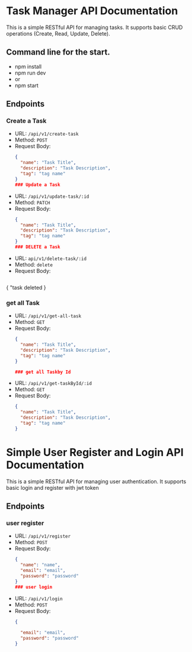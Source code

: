 # Task Manager API Documentation

This is a simple RESTful API for managing tasks. It supports basic CRUD operations (Create, Read, Update, Delete).
## Command line for the start.
  - npm install
  - npm run dev
  -   or
  - npm start
    
## Endpoints

### Create a Task

- URL: `/api/v1/create-task`
- Method: `POST`
- Request Body:
  ```json
  {
    "name": "Task Title",
    "description": "Task Description",
    "tag": "tag name"
  }
  ### Update a Task

- URL: `/api/v1/update-task/:id`
- Method: `PATCH`
- Request Body:
  ```json
  {
    "name": "Task Title",
    "description": "Task Description",
    "tag": "tag name"
  }
  ### DELETE a Task

- URL: `api/v1/delete-task/:id`
- Method: `delete`
- Request Body:
  ```json
 {
    "task deleted
 }
 ### get all Task

- URL: `/api/v1/get-all-task`
- Method: `GET`
- Request Body:
  ```json
  {
    "name": "Task Title",
    "description": "Task Description",
    "tag": "tag name"
  }

  ### get all Taskby Id

- URL: `/api/v1/get-taskById/:id`
- Method: `GET`
- Request Body:
  ```json
  {
    "name": "Task Title",
    "description": "Task Description",
    "tag": "tag name"
  }

# Simple User Register and Login API Documentation

This is a simple RESTful API for managing user authentication. It supports basic login and register with jwt token


## Endpoints

### user register

- URL: `/api/v1/register`
- Method: `POST`
- Request Body:
  ```json
  {
    "name": "name",
    "email": "email",
    "password": "password"
  }
  ### user login

- URL: `/api/v1/login`
- Method: `POST`
- Request Body:
  ```json
  {
    
    "email": "email",
    "password": "password"
  }
